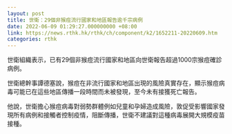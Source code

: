```yaml
---
layout: post
title: 世衛：29個非猴痘流行國家和地區報告逾千宗病例
date: 2022-06-09 01:29:27.000000000 +08:00
link: https://news.rthk.hk/rthk/ch/component/k2/1652211-20220609.htm
categories: rthk
---
```


世衛組織表示，已有29個非猴痘流行國家和地區向世衛報告超過1000宗猴痘確診病例。

世衛總幹事譚德塞說，猴痘在非流行國家和地區出現的風險真實存在，顯示猴痘病毒可能已在這些地區傳播一段時間而未被發現，至今未有接獲死亡報告。

他說，世衛擔心猴痘病毒對弱勢群體例如兒童和孕婦造成風險，敦促受影響國家發現所有病例和接觸者控制疫情，阻斷傳播，世衛不建議對這種病毒展開大規模疫苗接種。
